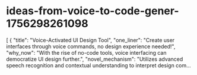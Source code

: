 # ideas-from-voice-to-code-gener-1756298261098
[ { "title": "Voice-Activated UI Design Tool", "one_liner": "Create user interfaces through voice commands, no design experience needed!", "why_now": "With the rise of no-code tools, voice interfacing can democratize UI design further.", "novel_mechanism": "Utilizes advanced speech recognition and contextual understanding to interpret design com...
